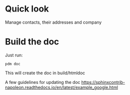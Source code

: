 # Quick look

Manage contacts, their addresses and company

# Build the doc

Just run:

    pdm doc

This will create the doc in build/htmldoc

A few guidelines for updating the doc
https://sphinxcontrib-napoleon.readthedocs.io/en/latest/example_google.html
